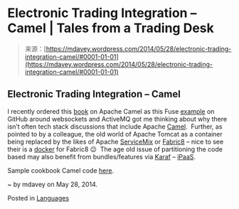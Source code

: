 <!--yml
category: 未分类
date: 2024-05-18 05:49:14
-->

# Electronic Trading Integration – Camel | Tales from a Trading Desk

> 来源：[https://mdavey.wordpress.com/2014/05/28/electronic-trading-integration-camel/#0001-01-01](https://mdavey.wordpress.com/2014/05/28/electronic-trading-integration-camel/#0001-01-01)

## Electronic Trading Integration – Camel

I recently ordered this [book](http://www.amazon.co.uk/Apache-Camel-Developers-Cookbook-Cranton/dp/1782170308) on Apache Camel as this Fuse [example](https://github.com/FuseByExample/websocket-activemq-camel) on GitHub around websockets and ActiveMQ got me thinking about why there isn’t often tech stack discussions that include Apache [Camel](http://camel.apache.org/).  Further, as pointed to by a colleague, the old world of Apache Tomcat as a container being replaced by the likes of Apache [ServiceMix](http://servicemix.apache.org/) or [Fabric8](http://fabric8.io/#/welcome) – nice to see their is a [docker](https://github.com/fabric8io/fabric8-docker#try-it-out) for Fabric8 😉  The age old issue of partitioning the code based may also benefit from bundles/features via [Karaf](http://karaf.apache.org/manual/latest-2.3.x/users-guide/provisioning.html) – [iPaaS](https://github.com/fabric8io/fabric8).

Sample cookbook Camel code [here](https://github.com/CamelCookbook/camel-cookbook-examples).

~ by mdavey on May 28, 2014.

Posted in [Languages](https://mdavey.wordpress.com/category/languages/)